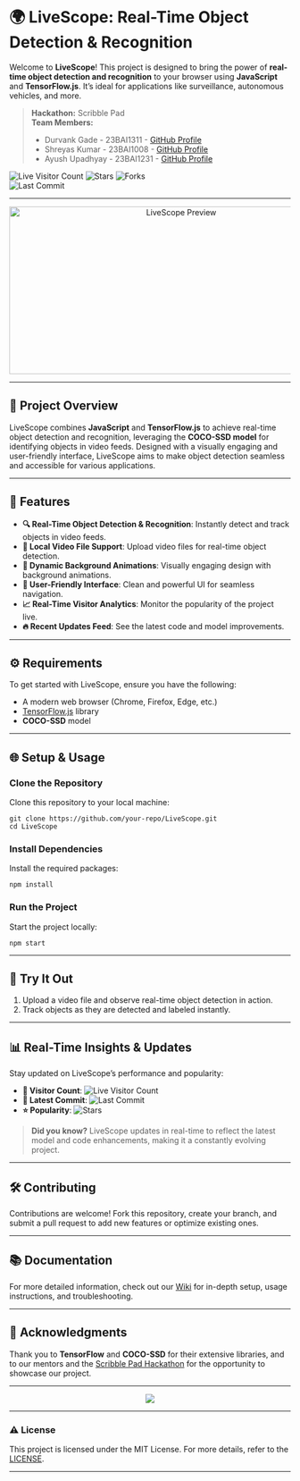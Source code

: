 
# 🌍 LiveScope: Real-Time Object Detection & Recognition

Welcome to **LiveScope**! This project is designed to bring the power of **real-time object detection and recognition** to your browser using **JavaScript** and **TensorFlow.js**. It’s ideal for applications like surveillance, autonomous vehicles, and more.

> **Hackathon:** Scribble Pad  
> **Team Members:**  
> - Durvank Gade - 23BAI1311 - [GitHub Profile](https://github.com/DurvankG)  
> - Shreyas Kumar - 23BAI1008 - [GitHub Profile](https://github.com/shkshreyas)  
> - Ayush Upadhyay - 23BAI1231 - [GitHub Profile](https://github.com/AyushUpadhyay)  

![Live Visitor Count](https://visitor-badge.laobi.icu/badge?page_id=LiveScopeProject.visitor) ![Stars](https://img.shields.io/github/stars/your-repo/LiveScope?style=social) ![Forks](https://img.shields.io/github/forks/your-repo/LiveScope)  
![Last Commit](https://img.shields.io/github/last-commit/your-repo/LiveScope)

---

<div align="center">
    <img src="https://via.placeholder.com/600x300.png?text=LiveScope+Preview" alt="LiveScope Preview" width="600" height="300">
</div>

---

## 🚀 Project Overview

LiveScope combines **JavaScript** and **TensorFlow.js** to achieve real-time object detection and recognition, leveraging the **COCO-SSD model** for identifying objects in video feeds. Designed with a visually engaging and user-friendly interface, LiveScope aims to make object detection seamless and accessible for various applications.  

---

## 🎨 Features

- **🔍 Real-Time Object Detection & Recognition**: Instantly detect and track objects in video feeds.
- **🎥 Local Video File Support**: Upload video files for real-time object detection.
- **💫 Dynamic Background Animations**: Visually engaging design with background animations.
- **🤖 User-Friendly Interface**: Clean and powerful UI for seamless navigation.
- **📈 Real-Time Visitor Analytics**: Monitor the popularity of the project live.
- **🔥 Recent Updates Feed**: See the latest code and model improvements.

---

## ⚙️ Requirements

To get started with LiveScope, ensure you have the following:

- A modern web browser (Chrome, Firefox, Edge, etc.)
- [TensorFlow.js](https://www.tensorflow.org/js) library
- **COCO-SSD** model

---

## 🌐 Setup & Usage

### Clone the Repository

Clone this repository to your local machine:
```
git clone https://github.com/your-repo/LiveScope.git
cd LiveScope
```

### Install Dependencies

Install the required packages:
```
npm install
```

### Run the Project

Start the project locally:
```
npm start
```

---

## 🎉 Try It Out

1. Upload a video file and observe real-time object detection in action.
2. Track objects as they are detected and labeled instantly.

---

## 📊 Real-Time Insights & Updates

Stay updated on LiveScope’s performance and popularity:

- **👀 Visitor Count**: ![Live Visitor Count](https://visitor-badge.laobi.icu/badge?page_id=LiveScopeProject.visitor)
- **🌟 Latest Commit**: ![Last Commit](https://img.shields.io/github/last-commit/your-repo/LiveScope)
- **⭐ Popularity**: ![Stars](https://img.shields.io/github/stars/your-repo/LiveScope?style=social)

> **Did you know?** LiveScope updates in real-time to reflect the latest model and code enhancements, making it a constantly evolving project.

---

## 🛠️ Contributing

Contributions are welcome! Fork this repository, create your branch, and submit a pull request to add new features or optimize existing ones.

---

## 📚 Documentation

For more detailed information, check out our [Wiki](https://github.com/your-repo/LiveScope/wiki) for in-depth setup, usage instructions, and troubleshooting.

---

## 🌟 Acknowledgments

Thank you to **TensorFlow** and **COCO-SSD** for their extensive libraries, and to our mentors and the [Scribble Pad Hackathon](#) for the opportunity to showcase our project.

---

<div align="center">
    <img src="https://img.shields.io/badge/Made%20with-%F0%9F%A4%96%20%F0%9F%91%8A%20-JavaScript" />
</div>

---

### ⚠️ License

This project is licensed under the MIT License. For more details, refer to the [LICENSE](https://github.com/your-repo/LiveScope/blob/main/LICENSE).

---

